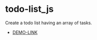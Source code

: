 # todo-list_js

Сreate a todo list having an array of tasks.

- [DEMO-LINK](https://mikhail-88.github.io/todo-list_js/)